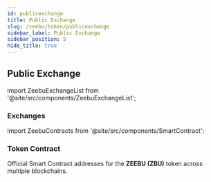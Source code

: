 ```yaml
---
id: publicexchange
title: Public Exchange
slug: /zeebu/token/publicexchange
sidebar_label: Public Exchange
sidebar_position: 5
hide_title: true
---
```

<h2> Public Exchange </h2>

import ZeebuExchangeList from '@site/src/components/ZeebuExchangeList';

### Exchanges

<ZeebuExchangeList />

import ZeebuContracts from '@site/src/components/SmartContract';

### Token Contract

Official Smart Contract addresses for the **ZEEBU (ZBU)** token across multiple blockchains.

<ZeebuContracts />
